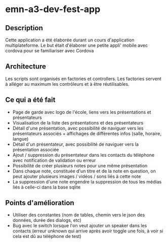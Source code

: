 # emn-a3-dev-fest-app

## Description
Cette application a été élaborée durant un cours d'application multiplateforme. Le but était d'élaborer une petite appli' mobile avec cordova pour se familiariser avec Cordova

## Architecture
Les scripts sont organisés en factories et controllers. Les factories servent à alléger au maximum les contrôleurs et à être réutilisables.

## Ce qui a été fait
* Page de garde avec logo de l'école, liens vers les présentations et présentateurs
* Visualisation de la liste des présentations et des présentateurs
* Détail d'une présentation, avec possibilité de naviguer vers les présentateurs associés + affichages de différentes infos (salle, horaire, langue)
* Détail d'un présentateur, avec possibilité de naviguer vers la présentation associée
* Ajout / suppression du présentateur dans les contacts du téléphone avec notification de validation ou erreur
* Possibilité de créer plusieurs notes pour une même présentation
* Dans chaque note, constituée d'un titre et de la note en question, on peut ajouter plusieurs images / vidéos / sons liés à cette note
* La suppression d'une note engendre la suppression de tous les médias liés à celle-ci dans la base sqlite


## Points d'amélioration
* Utiliser des constantes (nom de tables, chemin vers le json des données, durée des dialogs, etc)
* Bug avec le switch lorsque l'on veut ajouter un speaker dans les contacts (erreur unknown qui arrive après avoir toggle une fois, à voir si cela est dû au téléphone de test)
